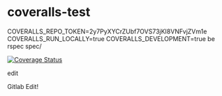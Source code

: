 coveralls-test
==============

COVERALLS_REPO_TOKEN=2y7PyXYCrZUbf7OVS73jKI8VNFvjZVm1e COVERALLS_RUN_LOCALLY=true COVERALLS_DEVELOPMENT=true be rspec spec/

[![Coverage Status](http://localhost:3000/repos/nickmerwin/coveralls-test/badge.png?branch=master)](http://localhost:3000/r/nickmerwin/coveralls-test?branch=master)

edit

Gitlab Edit!
